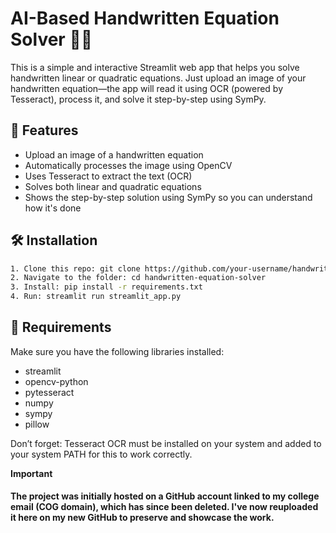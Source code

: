 # AI-Based Handwritten Equation Solver 🧠🧮

This is a simple and interactive Streamlit web app that helps you solve handwritten linear or quadratic equations. Just upload an image of your handwritten equation—the app will read it using OCR (powered by Tesseract), process it, and solve it step-by-step using SymPy.

## 🚀 Features
- Upload an image of a handwritten equation
- Automatically processes the image using OpenCV
- Uses Tesseract to extract the text (OCR)
- Solves both linear and quadratic equations
- Shows the step-by-step solution using SymPy so you can understand how it's done

## 🛠 Installation
```bash
1. Clone this repo: git clone https://github.com/your-username/handwritten-equation-solver.git
2. Navigate to the folder: cd handwritten-equation-solver
3. Install: pip install -r requirements.txt
4. Run: streamlit run streamlit_app.py
```

## 🔧 Requirements
Make sure you have the following libraries installed:
- streamlit
- opencv-python
- pytesseract
- numpy
- sympy
- pillow

Don’t forget: Tesseract OCR must be installed on your system and added to your system PATH for this to work correctly.

**Important**
#### The project was initially hosted on a GitHub account linked to my college email (COG domain), which has since been deleted. I've now reuploaded it here on my new GitHub to preserve and showcase the work.
